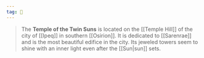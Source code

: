 ```yaml
---
tag: 🕍
---
```

> The **Temple of the Twin Suns** is located on the [[Temple Hill]] of the city of [[Ipeq]] in southern [[Osirion]]. It is dedicated to [[Sarenrae]] and is the most beautiful edifice in the city. Its jeweled towers seem to shine with an inner light even after the [[Sun|sun]] sets.








